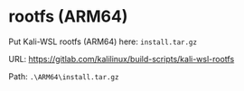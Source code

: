 # rootfs (ARM64)

Put Kali-WSL rootfs (ARM64) here: `install.tar.gz`

URL: https://gitlab.com/kalilinux/build-scripts/kali-wsl-rootfs

Path: `.\ARM64\install.tar.gz`
